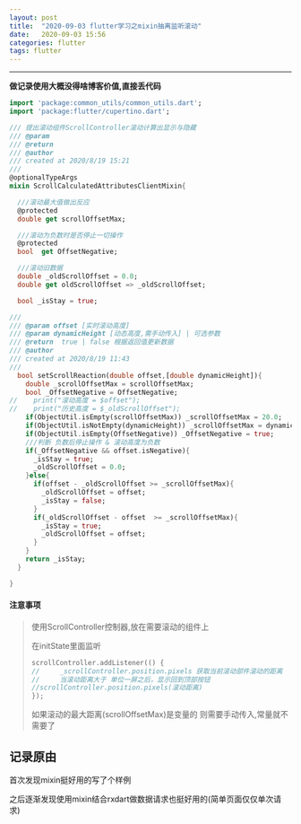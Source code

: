 ```yaml
---
layout: post
title:  "2020-09-03 flutter学习之mixin抽离监听滚动"
date:   2020-09-03 15:56
categories: flutter
tags: flutter
---
```


------

**做记录使用大概没得啥博客价值,直接丢代码**

```dart
import 'package:common_utils/common_utils.dart';
import 'package:flutter/cupertino.dart';

/// 提出滚动组件ScrollController滚动计算出显示与隐藏
/// @param 
/// @return 
/// @author 
/// created at 2020/8/19 15:21
///
@optionalTypeArgs
mixin ScrollCalculatedAttributesClientMixin{

  ///滚动最大值做出反应
  @protected
  double get scrollOffsetMax;

  ///滚动为负数时是否停止一切操作
  @protected
  bool  get OffsetNegative;

  ///滚动旧数据
  double _oldScrollOffset = 0.0;
  double get oldScrollOffset => _oldScrollOffset;

  bool _isStay = true;

///
/// @param offset [实时滚动高度]
/// @param dynamicHeight [动态高度,需手动传入] | 可选参数
/// @return  true | false 根据返回值更新数据
/// @author 
/// created at 2020/8/19 11:43
///
  bool setScrollReaction(double offset,[double dynamicHeight]){
    double _scrollOffsetMax = scrollOffsetMax;
    bool _OffsetNegative = OffsetNegative;
//    print("滚动高度 = $offset");
//    print("历史高度 = $_oldScrollOffset");
    if(ObjectUtil.isEmpty(scrollOffsetMax)) _scrollOffsetMax = 20.0;
    if(ObjectUtil.isNotEmpty(dynamicHeight)) _scrollOffsetMax = dynamicHeight;
    if(ObjectUtil.isEmpty(OffsetNegative)) _OffsetNegative = true;
    ///判断 负数后停止操作 & 滚动高度为负数
    if(_OffsetNegative && offset.isNegative){
      _isStay = true;
      _oldScrollOffset = 0.0;
    }else{
      if(offset - _oldScrollOffset >= _scrollOffsetMax){
        _oldScrollOffset = offset;
        _isStay = false;
      }
      if(_oldScrollOffset - offset  >= _scrollOffsetMax){
        _isStay = true;
        _oldScrollOffset = offset;
      }
    }
    return _isStay;
  }

}


```

#### 注意事项

> 使用ScrollController控制器,放在需要滚动的组件上
>
> 在initState里面监听
>
> ```dart
> scrollController.addListener(() {
> //     _scrollController.position.pixels 获取当前滚动部件滚动的距离
> //     当滚动距离大于 单位一屏之后，显示回到顶部按钮
> //scrollController.position.pixels(滚动距离)
> });
> ```
>
> 如果滚动的最大距离(scrollOffsetMax)是变量的 则需要手动传入,常量就不需要了

## 记录原由 

首次发现mixin挺好用的写了个样例

之后逐渐发现使用mixin结合rxdart做数据请求也挺好用的(简单页面仅仅单次请求)